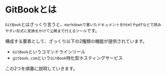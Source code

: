 # GitBookとは

`GitBook`とはざっくり言うと、`markdownで書いたドキュメントをhtmlやpdfなどで読みやすい形式に変換をかけて公開まで行えるツール`です。

構成する要素として、ざっくり以下の2種類の機能が提供されています。

* `GitBook`というコマンドラインツール
* `gitbook.com`という`GitBook`特化型ホスティングサービス

この2つを順番に説明していきます。
